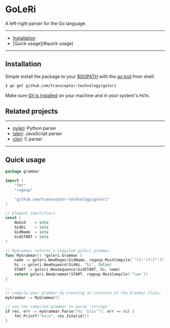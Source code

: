 # GoLeRi

A left-right parser for the Go language.

---------------------------------------
  * [Installation](#installation)
  * [Quick usage](#quick usage)
  
---------------------------------------
## Installation
Simple install the package to your [$GOPATH](https://github.com/golang/go/wiki/GOPATH "GOPATH") with the [go tool](https://golang.org/cmd/go/ "go command") from shell:
```bash
$ go get github.com/transceptor-technology/goleri
```
Make sure [Git is installed](https://git-scm.com/downloads) on your machine and in your system's `PATH`.
## Related projects
---------------------------------------
- [pyleri](https://github.com/transceptor-technology/pyleri): Python parser
- [jsleri](https://github.com/transceptor-technology/jsleri): JavaScript parser
- [cleri](https://github.com/transceptor-technology/cleri): C parser

---------------------------------------
## Quick usage
```go
package grammar

import (
	"fmt"
	"regexp"

	"github.com/transceptor-technology/goleri"
)

// Element identifiers
const (
	NoGid    = iota
	GidHi    = iota
	GidName  = iota
	GidSTART = iota
)

// MyGrammar returns a compiled goleri grammar.
func MyGrammar() *goleri.Grammar {
	name := goleri.NewRegex(GidName, regexp.MustCompile(`^(?:'(?:[^']*)')+`))
	hi := goleri.NewKeyword(GidHi, "hi", false)
	START := goleri.NewSequence(GidSTART, hi, name)
	return goleri.NewGrammar(START, regexp.MustCompile(`^\w+`))
}

...
// compile your grammar by creating an instance of the Grammar Class.
myGrammar := MyGrammar()

// use the compiled grammar to parse 'strings'
if res, err := myGrammar.Parse("hi 'Iris'"); err == nil {
	fmt.Printf("%v\n", res.IsValid())
}
```
